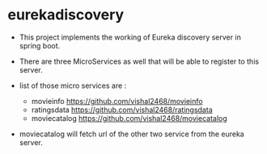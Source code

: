 # eurekadiscovery

* This project implements the working of Eureka discovery server in spring boot.
* There are three MicroServices as well that will be able to register to this server.
* list of those micro services are :


    * movieinfo
https://github.com/vishal2468/movieinfo
    * ratingsdata
https://github.com/vishal2468/ratingsdata
    * moviecatalog
https://github.com/vishal2468/moviecatalog

* moviecatalog will fetch url of the other two service from the eureka server.
